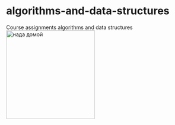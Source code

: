 # algorithms-and-data-structures
Course assignments algorithms and data structures
<img width="239" alt="нада домой" src="https://github.com/user-attachments/assets/ebd85795-2779-412b-afd6-56ec2ca0b2eb">
